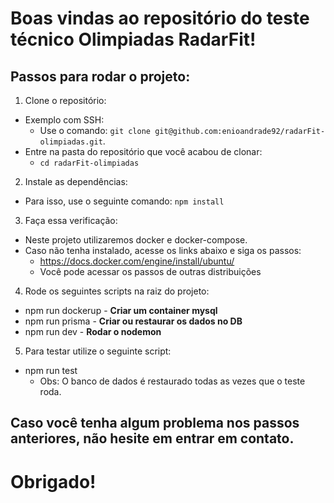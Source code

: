 # Boas vindas ao repositório do teste técnico Olimpiadas RadarFit!

## Passos para rodar o projeto:

1. Clone o repositório:
  - Exemplo com SSH:
    - Use o comando: `git clone git@github.com:enioandrade92/radarFit-olimpiadas.git`.
  - Entre na pasta do repositório que você acabou de clonar:
    - `cd radarFit-olimpiadas`

2. Instale as dependências:
  - Para isso, use o seguinte comando: `npm install`

3. Faça essa verificação:
  - Neste projeto utilizaremos docker e docker-compose.
  - Caso não tenha instalado, acesse os links abaixo e siga os passos:
    - https://docs.docker.com/engine/install/ubuntu/
    - Você pode acessar os passos de outras distribuições

4. Rode os seguintes scripts na raiz do projeto:
  - npm run dockerup - **Criar um container mysql**
  - npm run prisma - **Criar ou restaurar os dados no DB**
  - npm run dev - **Rodar o nodemon**

5. Para testar utilize o seguinte script:
  - npm run test
    - Obs: O banco de dados é restaurado todas as vezes que o teste roda.


## Caso você tenha algum problema nos passos anteriores, não hesite em entrar em contato.

# Obrigado!

